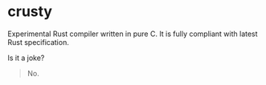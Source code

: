 # crusty
Experimental Rust compiler written in pure C. It is fully compliant with latest
Rust specification.

Is it a joke?
> No.
